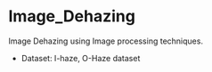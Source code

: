 # Image_Dehazing
Image Dehazing using Image processing techniques.

- Dataset: I-haze, O-Haze dataset
